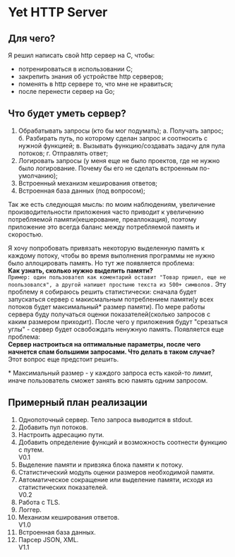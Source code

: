 
# Yet HTTP Server

## Для чего?
Я решил написать свой http сервер на С, чтобы:
 - потренироваться в использовании C;
 - закрепить знания об устройстве http серверов;
 - поменять в http сервере то, что мне не нравиться;
 - после перенести сервер на Go;


## Что будет уметь сервер?
 1. Обрабатывать запросы (кто бы мог подумать);
    а. Получать запрос;
    б. Разбирать путь, по которому сделан запрос и соотносить с нужной функцией;
    в. Вызывать функцию/создавать задачу для пула потоков;
    г. Отправлять ответ;
 2. Логировать запросы (у меня еще не было проектов, где не нужно было логирование. Почему бы его не сделать встроенным по-умолчанию);
 3. Встроенный механизм кеширования ответов;
 4. Встроенная база данных (под вопросом);

Так же есть следующая мысль: по моим наблюдениям, увеличение производительности приложения часто приводит к увеличению потребляемой памяти(кешерование, преаллокация), поэтому приложение это всегда баланс между потребляемой память и скоростью.

Я хочу попробовать привязать некоторую выделенную память к каждому потоку, чтобы во время выполнения программы не нужно было аллоцировать память. Но тут же появляется проблема: \
**Как узнать, сколько нужно выделить памяти?** \
    `Пример: один пользовател как коментарий оставит "Товар пришел, еще не поользовался", а другой напишет простыню текста из 500+ символов.`
Эту проблему я собираюсь решить статистически: сначала будет запускаться сервер с макисмальным потреблением памяти(у всех потоков будет максимальный* размер памяти). По мере работы сервера буду получаться оценки показателей(сколько запросов с каким размером приходит). После чего у приложения будут "срезаться углы" - сервер будет освобождать ненужную память. Появляется еще проблема: \
**Сервер настроиться на оптимальные параметры, после чего начнется спам большими запросами. Что делать в таком случае?** \
Этот вопрос еще предстоит решить.

\* Максимальный размер - у каждого запроса есть какой-то лимит, иначе пользователь сможет занять всю память одним запросом.


## Примерный план реализации
1. Однопоточный сервер. Тело запроса выводится в stdout.
2. Добавить пул потоков.
3. Настроить адресацию пути.
4. Добавить определение функций и возможность соотнести функцию с путем. \
   V0.1
5. Выделение памяти и привзяка блока памяти к потоку.
6. Статистический модуль оценки размеров необходимой памяти.
7. Автоматическое сокращение или выделение памяти, исходя из статистических показателей. \
   V0.2
8. Работа с TLS.
9. Логгер.
10. Механизм кеширования ответов. \
    V1.0
11. Встроенная база данных.
12. Парсер JSON, XML. \
    V1.1
    
